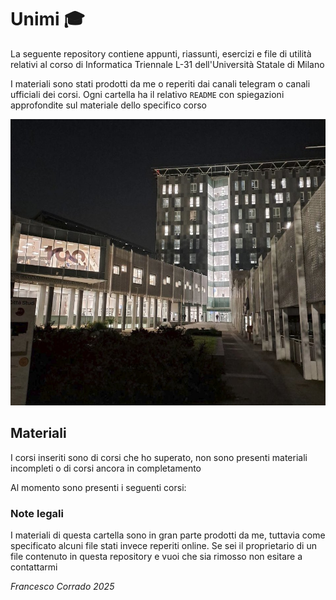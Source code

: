 # Unimi 🎓

La seguente repository contiene appunti, riassunti, esercizi e file di utilità relativi al corso di Informatica Triennale L-31 dell'Università Statale di Milano

I materiali sono stati prodotti da me o reperiti dai canali telegram o canali ufficiali dei corsi. Ogni cartella ha il relativo `README` con spiegazioni approfondite sul materiale dello specifico corso

![Unimi](./assets/Unimi.jpg)

## Materiali

I corsi inseriti sono di corsi che ho superato, non sono presenti materiali incompleti o di corsi ancora in completamento

Al momento sono presenti i seguenti corsi:



### Note legali

I materiali di questa cartella sono in gran parte prodotti da me, tuttavia come specificato alcuni file stati invece reperiti online. Se sei il proprietario di un file contenuto in questa repository e vuoi che sia rimosso non esitare a contattarmi

*Francesco Corrado 2025*
